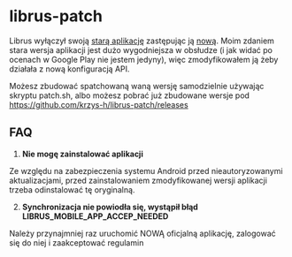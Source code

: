 librus-patch
============

Librus wyłączył swoją [starą aplikację](https://play.google.com/store/apps/details?id=pl.devcraft.edziennik) zastępując ją [nową](https://play.google.com/store/apps/details?id=pl.librus.synergiaDru2). Moim zdaniem stara wersja aplikacji jest dużo wygodniejsza w obsłudze (i jak widać po ocenach w Google Play nie jestem jedyny), więc zmodyfikowałem ją żeby działała z nową konfiguracją API.

Możesz zbudować spatchowaną waną wersję samodzielnie używając skryptu patch.sh, albo możesz pobrać już zbudowane wersje pod https://github.com/krzys-h/librus-patch/releases

FAQ
---

1. **Nie mogę zainstalować aplikacji**

  Ze względu na zabezpieczenia systemu Android przed nieautoryzowanymi aktualizacjami, przed zainstalowaniem zmodyfikowanej wersji aplikacji trzeba odinstalować tę oryginalną.

2. **Synchronizacja nie powiodła się, wystąpił błąd LIBRUS_MOBILE_APP_ACCEP_NEEDED**

  Należy przynajmniej raz uruchomić NOWĄ oficjalną aplikację, zalogować się do niej i zaakceptować regulamin
